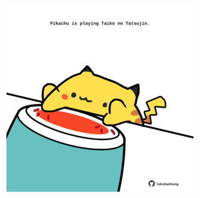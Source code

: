<!-- built at 29/09/2023, 09:00:57 UTC -->
<p align="center">
  <img width="500" height="500" src="./ReadmeImage.svg">
</p>
